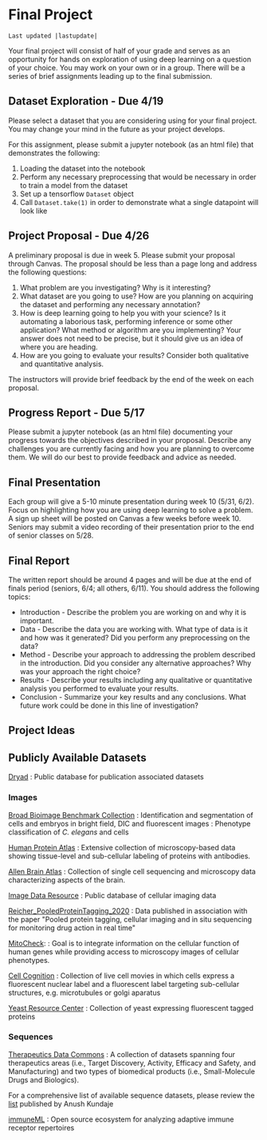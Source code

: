 # Final Project
```{eval-rst}
Last updated |lastupdate|
```

Your final project will consist of half of your grade and serves as an opportunity for hands on exploration of using deep learning on a question of your choice. You may work on your own or in a group. There will be a series of brief assignments leading up to the final submission.

## Dataset Exploration - Due 4/19
Please select a dataset that you are considering using for your final project. You may change your mind in the future as your project develops.

For this assignment, please submit a jupyter notebook (as an html file) that demonstrates the following:

1. Loading the dataset into the notebook
2. Perform any necessary preprocessing that would be necessary in order to train a model from the dataset
3. Set up a tensorflow `Dataset` object
4. Call `Dataset.take(1)` in order to demonstrate what a single datapoint will look like

## Project Proposal - Due 4/26
A preliminary proposal is due in week 5. Please submit your proposal through Canvas. The proposal should be less than a page long and address the following questions:

1. What problem are you investigating? Why is it interesting?
2. What dataset are you going to use? How are you planning on acquiring the dataset and performing any necessary annotation?
3. How is deep learning going to help you with your science? Is it automating a laborious task, performing inference or some other application? What method or algorithm are you implementing? Your answer does not need to be precise, but it should give us an idea of where you are heading.
4. How are you going to evaluate your results? Consider both qualitative and quantitative analysis.

The instructors will provide brief feedback by the end of the week on each proposal.

## Progress Report - Due 5/17
Please submit a jupyter notebook (as an html file) documenting your progress towards the objectives described in your proposal. Describe any challenges you are currently facing and how you are planning to overcome them. We will do our best to provide feedback and advice as needed.

## Final Presentation
Each group will give a 5-10 minute presentation during week 10 (5/31, 6/2). Focus on highlighting how you are using deep learning to solve a problem. A sign up sheet will be posted on Canvas a few weeks before week 10. Seniors may submit a video recording of their presentation prior to the end of senior classes on 5/28.
## Final Report
The written report should be around 4 pages and will be due at the end of finals period (seniors, 6/4; all others, 6/11). You should address the following topics:

* Introduction - Describe the problem you are working on and why it is important.
* Data - Describe the data you are working with. What type of data is it and how was it generated? Did you perform any preprocessing on the data?
* Method - Describe your approach to addressing the problem described in the introduction. Did you consider any alternative approaches? Why was your approach the right choice?
* Results - Describe your results including any qualitative or quantitative analysis you performed to evaluate your results.
* Conclusion - Summarize your key results and any conclusions. What future work could be done in this line of investigation?

## Project Ideas

## Publicly Available Datasets

[Dryad](https://datadryad.org/search?f%5Bdc_subject_sm%5D%5B%5D=Biological+sciences)
: Public database for publication associated datasets
### Images

[Broad Bioimage Benchmark Collection](https://bbbc.broadinstitute.org/image_sets)
: Identification and segmentation of cells and embryos in bright field, DIC and fluorescent images
: Phenotype classification of *C. elegans* and cells

[Human Protein Atlas](https://www.proteinatlas.org)
: Extensive collection of microscopy-based data showing tissue-level and sub-cellular labeling of proteins with antibodies.

[Allen Brain Atlas](https://portal.brain-map.org/)
: Collection of single cell sequencing and microscopy data characterizing aspects of the brain.

[Image Data Resource](https://idr.openmicroscopy.org/)
: Public database of cellular imaging data

[Reicher_PooledProteinTagging_2020](https://datacommons.cyverse.org/browse/iplant/home/shared/commons_repo/curated/Reicher_PooledProteinTagging_2020)
: Data published in association with the paper "Pooled protein tagging, cellular imaging and in situ sequencing for monitoring drug action in real time"

[MitoCheck](https://www.mitocheck.org):
: Goal is to integrate information on the cellular function of human genes while providing access to microscopy images of cellular phenotypes.

[Cell Cognition](https://www.cellcognition-project.org/demo_data.html)
: Collection of live cell movies in which cells express a fluorescent nuclear label and a fluorescent label targeting sub-cellular structures, e.g. microtubules or golgi aparatus

[Yeast Resource Center](http://images.yeastrc.org/imagerepo/searchImageRepoInit.do)
: Collection of yeast expressing fluorescent tagged proteins

### Sequences

[Therapeutics Data Commons](https://tdcommons.ai/)
: A collection of datasets spanning four therapeutics areas (i.e., Target Discovery, Activity, Efficacy and Safety, and Manufacturing) and two types of biomedical products (i.e., Small-Molecule Drugs and Biologics).

For a comprehensive list of available sequence datasets, please review the [list](https://sites.google.com/site/anshulkundaje/idatasets) published by Anush Kundaje

[immuneML](https://immuneml.uio.no/)
: Open source ecosystem for analyzing adaptive immune receptor repertoires